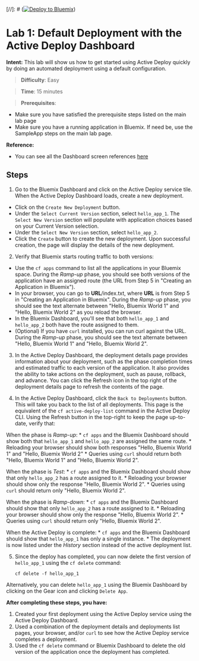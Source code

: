 [//]: # ([![Deploy to Bluemix](https://bluemix.net/deploy/button.png)](https://bluemix.net/deploy?repository=https://github.com/IBM-Bluemix/active-deploy-lab))

# Lab 1: Default Deployment with the Active Deploy Dashboard

**Intent:** This lab will show us how to get started using Active Deploy quickly by doing an automated deployment using a default configuration.

> **Difficulty**: Easy

> **Time**: 15 minutes

> **Prerequisites**:
- Make sure you have satisfied the prerequisite steps listed on the main lab page
- Make sure you have a running application in Bluemix. If need be, use the SampleApp steps on the main lab page.

**Reference:**
* You can see all the Dashboard screen references [here](https://github.com/IBM-Bluemix/active-deploy/tree/master/labs/ActiveDeployUsageLabs-Dashboard-Screens.md)

## Steps

1. Go to the Bluemix Dashboard and click on the Active Deploy service tile. When the Active Deploy Dashboard loads, create a new deployment.
  * Click on the `Create New Deployment` button.
  * Under the `Select Current Version` section, select `hello_app_1`. The `Select New Version` section will populate with application choices based on your Current Version selection.
  * Under the `Select New Version` section, select `hello_app_2`.
  * Click the `Create` button to create the new deployment. Upon successful creation, the page will display the details of the new deployment.

2. Verify that Bluemix starts routing traffic to both versions:
  * Use the `cf apps` command to list all the applications in your Bluemix space. During the _Ramp-up_ phase, you should see both versions of the application have an assigned route (the URL from Step 5 in "Creating an Application in Bluemix").
  * In your browser, you can go to **URL**/index.txt, where **URL** is from Step 5 in "Creating an Application in Bluemix". During the _Ramp-up_ phase, you should see the text alternate between "Hello, Bluemix World 1" and "Hello, Bluemix World 2" as you reload the browser.
  * In the Bluemix Dashboard, you'll see that both `hello_app_1` and `hello_app_2` both have the route assigned to them.
  * (Optional) If you have `curl` installed, you can run curl against the URL. During the _Ramp-up_ phase, you should see the text alternate between "Hello, Bluemix World 1" and "Hello, Bluemix World 2".

3. In the Active Deploy Dashboard, the deployment details page provides information about your deployment, such as the phase completion times and estimated traffic to each version of the application. It also provides the ability to take actions on the deployment, such as pause, rollback, and advance. You can click the Refresh icon in the top right of the deployment details page to refresh the contents of the page.

4. In the Active Deploy Dashboard, click the `Back to Deployments` button. This will take you back to the list of all deployments. This page is the equivalent of the `cf active-deploy-list` command in the Active Deploy CLI. Using the Refresh button in the top-right to keep the page up-to-date, verify that:

  When the phase is _Ramp-up_:
    * `cf apps` and the Bluemix Dashboard should show both that `hello_app_1` and `hello_app_2` are assigned the same route.
    * Reloading your browser should show both responses "Hello, Bluemix World 1" and "Hello, Bluemix World 2"
    * Queries using `curl` should return both "Hello, Bluemix World 1" and "Hello, Bluemix World 2".

  When the phase is _Test_:
    * `cf apps` and the Bluemix Dashboard should show that only `hello_app_2` has a route assigned to it.
    * Reloading your browser should show only the response "Hello, Bluemix World 2".
    * Queries using `curl` should return only "Hello, Bluemix World 2".

  When the phase is _Ramp-down_:
    * `cf apps` and the Bluemix Dashboard should show that only `hello_app_2` has a route assigned to it.
    * Reloading your browser should show only the response "Hello, Bluemix World 2".
    * Queries using `curl` should return only "Hello, Bluemix World 2".

  When the Active Deploy is complete:
    * `cf apps` and the Bluemix Dashboard should show that `hello_app_1` has only a single instance.
    * The deployment is now listed under the _History_ section instead of the active deployment list.

5. Since the deploy has completed, you can now delete the first version of `hello_app_1` using the `cf delete` command:

    `cf delete -f hello_app_1`

Alternatively, you can delete `hello_app_1` using the Bluemix Dashboard by clicking on the Gear icon and clicking `Delete App`.

**After completing these steps, you have:**
1. Created your first deployment using the Active Deploy service using the Active Deploy Dashboard.
2. Used a combination of the deployment details and deployments list pages, your browser, and/or `curl` to see how the Active Deploy service completes a deployment.
3. Used the `cf delete` command or Bluemix Dashboard to delete the old version of the application once the deployment has completed.

